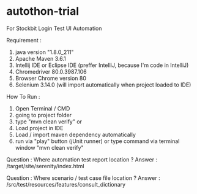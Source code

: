 # autothon-trial
For Stockbit Login Test UI Automation

Requirement :
1. java version "1.8.0_211"
2. Apache Maven 3.6.1
3. Intellij IDE or Eclipse IDE (preffer IntelliJ, because I'm code in IntelliJ)
4. Chromedriver 80.0.3987.106
5. Browser Chrome version 80
6. Selenium 3.14.0 (will import automatically when project loaded to IDE)

How To Run :
1. Open Terminal / CMD
2. going to project folder
3. type "mvn clean verify"
or
1. Load project in IDE
2. Load / import maven dependency automatically
3. run via "play" button (jUnit runner) or type command via terminal window "mvn clean verify" 

Question : Where automation test report location ?
Answer : /target/site/serenity/index.html

Question : Where scenario / test case file location ?
Answer : /src/test/resources/features/consult_dictionary
